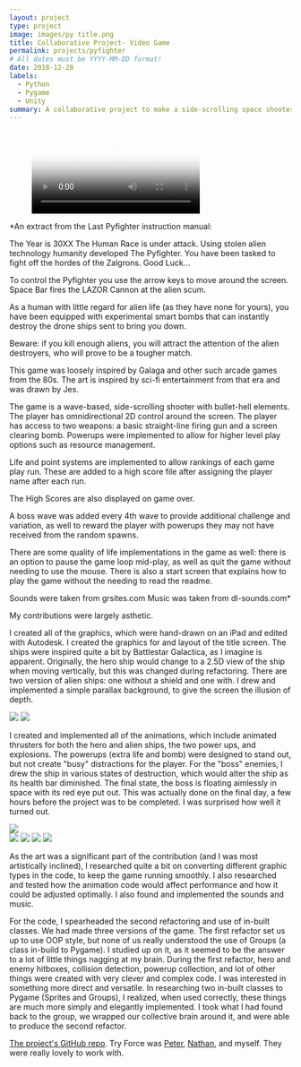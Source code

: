```yaml
---
layout: project
type: project
image: images/py title.png
title: Collaborative Project- Video Game
permalink: projects/pyfighter
# All dates must be YYYY-MM-DD format!
date: 2018-12-28
labels:
  - Python
  - Pygame
  - Unity
summary: A collaborative project to make a side-scrolling space shooter. We called our team "Try Force" and in a very short amount of time, made a short game called "The Last PyFighter." 
---
```


<figure class="video_container">
  <video controls="true" allowfullscreen="true" poster="../images/pyfighter title.png">
    <source src="../images/pyfighter demo.mp4" type="video/mp4">
  </video>
</figure>

*An extract from the Last Pyfighter instruction manual:

The Year is 30XX
The Human Race is under attack.
Using stolen alien technology humanity developed The Pyfighter.
You have been tasked to fight off the hordes of the Zalgrons.
Good Luck...

To control the Pyfighter you use the arrow keys to move around the screen. Space Bar fires the LAZOR Cannon at the alien scum. 

As a human with little regard for alien life (as they have none for yours), you have been equipped with experimental smart bombs that can instantly destroy the drone ships sent to bring you down. 

Beware: if you kill enough aliens, you will attract the attention of the alien destroyers, who will prove to be a tougher match. 

This game was loosely inspired by Galaga and other such arcade games from the 80s. The art is inspired by sci-fi entertainment from that era and was drawn by Jes. 

The game is a wave-based, side-scrolling shooter with bullet-hell elements. The player has omnidirectional 2D control around the screen. The player has access to two weapons: a basic straight-line firing gun and a screen clearing bomb. Powerups were implemented to allow for higher level play options such as resource management. 

Life and point systems are implemented to allow rankings of each game play run. These are added to a high score file after assigning the player name after each run. 

The High Scores are also displayed on game over. 

A boss wave was added every 4th wave to provide additional challenge and variation, as well to reward the player with powerups they may not have received from the random spawns. 

There are some quality of life implementations in the game as well: there is an option to pause the game loop mid-play, as well as quit the game without needing to use the mouse. There is also a start screen that explains how to play the game without the needing to read the readme. 

Sounds were taken from grsites.com 
Music was taken from dl-sounds.com*

My contributions were largely asthetic. 

I created all of the graphics, which were hand-drawn on an iPad and edited with Autodesk. I created the graphics for and layout of the title screen. The ships were inspired quite a bit by Battlestar Galactica, as I imagine is apparent. Originally, the hero ship would change to a 2.5D view of the ship when moving vertically, but this was changed during refactoring. There are two version of alien ships: one without a shield and one with. I drew and implemented a simple parallax background, to give the screen the illusion of depth.

<div class="ui medium rounded images">
  <img class="ui image" src="../images/pyfighter title.png">
  <img class="ui image" src="../images/pyfighter wave.png">
</div>

I created and implemented all of the animations, which include animated thrusters for both the hero and alien ships, the two power ups, and explosions. The powerups (extra life and bomb) were designed to stand out, but not create "busy" distractions for the player. For the "boss" enemies, I drew the ship in various states of destruction, which would alter the ship as its health bar diminished. The final state, the boss is floating aimlessly in space with its red eye put out. This was actually done on the final day, a few hours before the project was to be completed. I was surprised how well it turned out.

<img class="ui medium centered rounded image" src="../images/pyfighter boss 1.png">

<div class="ui small rounded images">
  <img class="ui image" src="../images/pyfighter boss 2.png">
  <img class="ui image" src="../images/pyfighter boss 3.png">
  <img class="ui image" src="../images/pyfighter boss 4.png">
  <img class="ui image" src="../images/pyfighter boss 5.png">
</div>

As the art was a significant part of the contribution (and I was most artistically inclined), I researched quite a bit on converting different graphic types in the code, to keep the game running smoothly. I also researched and tested how the animation code would affect performance and how it could be adjusted optimally.  I also found and implemented the sounds and music.

For the code, I spearheaded the second refactoring and use of in-built classes. We had made three versions of the game. The first refactor set us up to use OOP style, but none of us really understood the use of Groups (a class in-build to Pygame). I studied up on it, as it seemed to be the answer to a lot of little things nagging at my brain. During the first refactor, hero and enemy hitboxes, collision detection, powerup collection, and lot of other things were created with very clever and complex code. I was interested in something more direct and versatile. In researching two in-built classes to Pygame (Sprites and Groups), I realized, when used correctly, these things are much more simply and elegantly implemented. I took what I had found back to the group, we wrapped our collective brain around it, and were able to produce the second refactor.

[The project's GitHub repo](https://github.com/Demi-hero/UoN_Game_Project).
Try Force was [Peter](https://github.com/ExcessGravitas), [Nathan](https://github.com/Demi-hero/), and myself. They were really lovely to work with.

